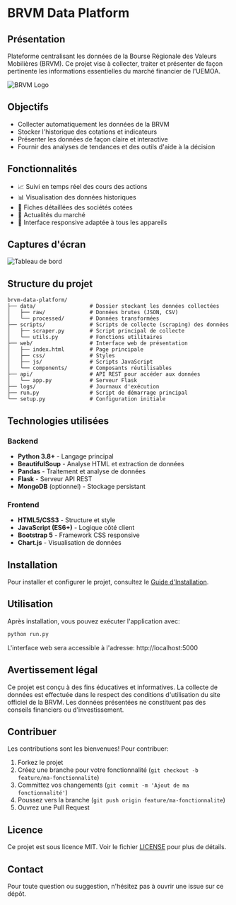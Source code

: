 # BRVM Data Platform

## Présentation
Plateforme centralisant les données de la Bourse Régionale des Valeurs Mobilières (BRVM). Ce projet vise à collecter, traiter et présenter de façon pertinente les informations essentielles du marché financier de l'UEMOA.

![BRVM Logo](https://www.brvm.org/sites/default/files/logo-brvm.png)

## Objectifs
- Collecter automatiquement les données de la BRVM
- Stocker l'historique des cotations et indicateurs
- Présenter les données de façon claire et interactive
- Fournir des analyses de tendances et des outils d'aide à la décision

## Fonctionnalités
- 📈 Suivi en temps réel des cours des actions
- 📊 Visualisation des données historiques
- 🏢 Fiches détaillées des sociétés cotées
- 📰 Actualités du marché
- 📱 Interface responsive adaptée à tous les appareils

## Captures d'écran

![Tableau de bord](https://via.placeholder.com/800x400?text=Tableau+de+bord+BRVM)

## Structure du projet
```
brvm-data-platform/
├── data/                 # Dossier stockant les données collectées
│   ├── raw/              # Données brutes (JSON, CSV)
│   └── processed/        # Données transformées
├── scripts/              # Scripts de collecte (scraping) des données
│   ├── scraper.py        # Script principal de collecte
│   └── utils.py          # Fonctions utilitaires
├── web/                  # Interface web de présentation
│   ├── index.html        # Page principale
│   ├── css/              # Styles
│   ├── js/               # Scripts JavaScript
│   └── components/       # Composants réutilisables
├── api/                  # API REST pour accéder aux données
│   └── app.py            # Serveur Flask
├── logs/                 # Journaux d'exécution
├── run.py                # Script de démarrage principal
└── setup.py              # Configuration initiale
```

## Technologies utilisées

### Backend
- **Python 3.8+** - Langage principal
- **BeautifulSoup** - Analyse HTML et extraction de données
- **Pandas** - Traitement et analyse de données
- **Flask** - Serveur API REST
- **MongoDB** (optionnel) - Stockage persistant

### Frontend
- **HTML5/CSS3** - Structure et style
- **JavaScript (ES6+)** - Logique côté client
- **Bootstrap 5** - Framework CSS responsive
- **Chart.js** - Visualisation de données

## Installation

Pour installer et configurer le projet, consultez le [Guide d'Installation](INSTALLATION.md).

## Utilisation

Après installation, vous pouvez exécuter l'application avec:

```bash
python run.py
```

L'interface web sera accessible à l'adresse: http://localhost:5000

## Avertissement légal

Ce projet est conçu à des fins éducatives et informatives. La collecte de données est effectuée dans le respect des conditions d'utilisation du site officiel de la BRVM. Les données présentées ne constituent pas des conseils financiers ou d'investissement.

## Contribuer

Les contributions sont les bienvenues! Pour contribuer:

1. Forkez le projet
2. Créez une branche pour votre fonctionnalité (`git checkout -b feature/ma-fonctionnalite`)
3. Committez vos changements (`git commit -m 'Ajout de ma fonctionnalité'`)
4. Poussez vers la branche (`git push origin feature/ma-fonctionnalite`)
5. Ouvrez une Pull Request

## Licence

Ce projet est sous licence MIT. Voir le fichier [LICENSE](LICENSE) pour plus de détails.

## Contact

Pour toute question ou suggestion, n'hésitez pas à ouvrir une issue sur ce dépôt.
